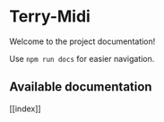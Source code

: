 # Terry-Midi

Welcome to the project documentation!

Use `npm run docs` for easier navigation.

## Available documentation

[[index]]
